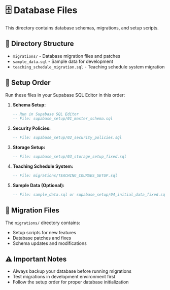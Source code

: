 # 🗄️ Database Files

This directory contains database schemas, migrations, and setup scripts.

## 📁 Directory Structure

- `migrations/` - Database migration files and patches
- `sample_data.sql` - Sample data for development
- `teaching_schedule_migration.sql` - Teaching schedule system migration

## 🚀 Setup Order

Run these files in your Supabase SQL Editor in this order:

1. **Schema Setup:**
   ```sql
   -- Run in Supabase SQL Editor
   -- File: supabase_setup/01_master_schema.sql
   ```

2. **Security Policies:**
   ```sql
   -- File: supabase_setup/02_security_policies.sql
   ```

3. **Storage Setup:**
   ```sql
   -- File: supabase_setup/03_storage_setup_fixed.sql
   ```

4. **Teaching Schedule System:**
   ```sql
   -- File: migrations/TEACHING_COURSES_SETUP.sql
   ```

5. **Sample Data (Optional):**
   ```sql
   -- File: sample_data.sql or supabase_setup/04_initial_data_fixed.sql
   ```

## 📝 Migration Files

The `migrations/` directory contains:
- Setup scripts for new features
- Database patches and fixes
- Schema updates and modifications

## ⚠️ Important Notes

- Always backup your database before running migrations
- Test migrations in development environment first
- Follow the setup order for proper database initialization